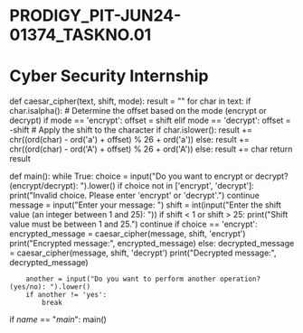 # PRODIGY_PIT-JUN24-01374_TASKNO.01
# Cyber Security Internship
def caesar_cipher(text, shift, mode):
    result = ""
    for char in text:
        if char.isalpha():
            # Determine the offset based on the mode (encrypt or decrypt)
            if mode == 'encrypt':
                offset = shift
            elif mode == 'decrypt':
                offset = -shift
            # Apply the shift to the character
            if char.islower():
                result += chr((ord(char) - ord('a') + offset) % 26 + ord('a'))
            else:
                result += chr((ord(char) - ord('A') + offset) % 26 + ord('A'))
        else:
            result += char
    return result

def main():
    while True:
        choice = input("Do you want to encrypt or decrypt? (encrypt/decrypt): ").lower()
        if choice not in ['encrypt', 'decrypt']:
            print("Invalid choice. Please enter 'encrypt' or 'decrypt'.")
            continue
        message = input("Enter your message: ")
        shift = int(input("Enter the shift value (an integer between 1 and 25): "))
        if shift < 1 or shift > 25:
            print("Shift value must be between 1 and 25.")
            continue
        if choice == 'encrypt':
            encrypted_message = caesar_cipher(message, shift, 'encrypt')
            print("Encrypted message:", encrypted_message)
        else:
            decrypted_message = caesar_cipher(message, shift, 'decrypt')
            print("Decrypted message:", decrypted_message)

        another = input("Do you want to perform another operation? (yes/no): ").lower()
        if another != 'yes':
            break

if _name_ == "_main_":
    main()
